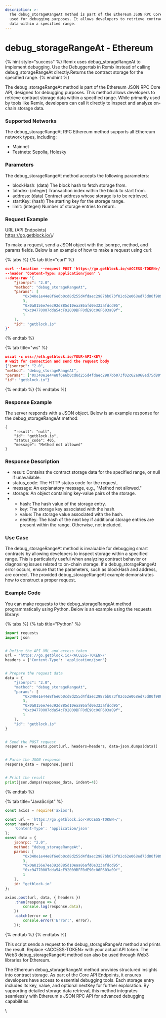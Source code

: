 ```yaml
---
description: >-
  The debug_storageRangeAt method is part of the Ethereum JSON RPC Core API,
  used for debugging purposes. It allows developers to retrieve contract storage
  data within a specified range.
---
```


# debug\_storageRangeAt - Ethereum

{% hint style="success" %}
Remix uses debug\_storageRangeAt to implement debugging. Use the Debuggertab in Remix instead of calling debug\_storageRangeAt directly.Returns the contract storage for the specified range.
{% endhint %}

The debug\_storageRangeAt method is part of the Ethereum JSON RPC Core API, designed for debugging purposes. This method allows developers to retrieve contract storage data within a specified range. While primarily used by tools like Remix, developers can call it directly to inspect and analyze on-chain storage data.

### Supported Networks

The debug\_storageRangeAt RPC Ethereum method supports all Ethereum network types, including:

* Mainnet
* Testnets: Sepolia, Holesky

### Parameters

The debug\_storageRangeAt method accepts the following parameters:

* blockHash: (data) The block hash to fetch storage from.
* txIndex: (integer) Transaction index within the block to start from.
* address: (data) Contract address whose storage is to be retrieved.
* startKey: (hash) The starting key for the storage range.
* limit: (integer) Number of storage entries to return.

### Request Example

URL (API Endpoints)\
https://go.getblock.io/\<ACCESS-TOKEN>/

To make a request, send a JSON object with the jsonrpc, method, and params fields. Below is an example of how to make a request using curl:

{% tabs %}
{% tab title="curl" %}
```json
curl --location --request POST 'https://go.getblock.io/<ACCESS-TOKEN>/' \  
--header 'Content-Type: application/json' \  
--data-raw '{
    "jsonrpc": "2.0",
    "method": "debug_storageRangeAt",
    "params": [
        "0x340e1e44e8f6e6b0cd8d255d4fdaec2987bb073f02c62e068ed75d80f9890d5f",
        3,
        "0x0a8156e7ee392d885d10eaa86afd0e323afdcd95",
        "0xc94770007dda54cF92009BFF0dE90c06F603a09f",
        1
    ],
    "id": "getblock.io"
}'
```
{% endtab %}

{% tab title="ws" %}
```json
wscat -c wss://eth.getblock.io/YOUR-API-KEY/ 
# wait for connection and send the request body 
{"jsonrpc": "2.0",
"method": "debug_storageRangeAt",
"params": ["0x340e1e44e8f6e6b0cd8d255d4fdaec2987bb073f02c62e068ed75d80f9890d5f", 3, "0x0a8156e7ee392d885d10eaa86afd0e323afdcd95", "0xc94770007dda54cF92009BFF0dE90c06F603a09f", 1],
"id": "getblock.io"}
```
{% endtab %}
{% endtabs %}

### Response Example

The server responds with a JSON object. Below is an example response for the debug\_storageRangeAt method:

```
{
    "result": "null",
    "id": "getblock.io",
    "status_code": 405,
    "message": "Method not allowed"
}
```

### Response Description

* result: Contains the contract storage data for the specified range, or null if unavailable.
* status\_code: The HTTP status code for the request.
* message: An explanatory message, e.g., "Method not allowed."
* storage: An object containing key-value pairs of the storage.
*
  * hash: The hash value of the storage entry.
  * key: The storage key associated with the hash.
  * value: The storage value associated with the hash.
  * nextKey: The hash of the next key if additional storage entries are present within the range. Otherwise, not included.

### Use Case

The debug\_storageRangeAt method is invaluable for debugging smart contracts by allowing developers to inspect storage within a specified range. This is particularly useful when analyzing contract behavior or diagnosing issues related to on-chain storage. If a debug\_storageRangeAt error occurs, ensure that the parameters, such as blockHash and address, are correct. The provided debug\_storageRangeAt example demonstrates how to construct a proper request.

### Example Code

You can make requests to the debug\_storageRangeAt method programmatically using Python. Below is an example using the requests library:

{% tabs %}
{% tab title="Python" %}
```python
import requests
import json


# Define the API URL and access token
url = 'https://go.getblock.io/<ACCESS-TOKEN>/'
headers = {'Content-Type': 'application/json'}


# Prepare the request data
data = {
    "jsonrpc": "2.0",
    "method": "debug_storageRangeAt",
    "params": [
        "0x340e1e44e8f6e6b0cd8d255d4fdaec2987bb073f02c62e068ed75d80f9890d5f",
        3,
        "0x0a8156e7ee392d885d10eaa86afd0e323afdcd95",
        "0xc94770007dda54cF92009BFF0dE90c06F603a09f",
        1
    ],
    "id": "getblock.io"
}


# Send the POST request
response = requests.post(url, headers=headers, data=json.dumps(data))


# Parse the JSON response
response_data = response.json()


# Print the result
print(json.dumps(response_data, indent=4))
```
{% endtab %}

{% tab title="JavaScript" %}
```javascript
const axios = require('axios');

const url = 'https://go.getblock.io/<ACCESS-TOKEN>/';
const headers = {
    'Content-Type': 'application/json'
};
const data = {
    jsonrpc: "2.0",
    method: "debug_storageRangeAt",
    params: [
        "0x340e1e44e8f6e6b0cd8d255d4fdaec2987bb073f02c62e068ed75d80f9890d5f",
        3,
        "0x0a8156e7ee392d885d10eaa86afd0e323afdcd95",
        "0xc94770007dda54cF92009BFF0dE90c06F603a09f",
        1
    ],
    id: "getblock.io"
};

axios.post(url, data, { headers })
    .then(response => {
        console.log(response.data);
    })
    .catch(error => {
        console.error('Error:', error);
    });

```
{% endtab %}
{% endtabs %}

This script sends a request to the debug\_storageRangeAt method and prints the result. Replace \<ACCESS-TOKEN> with your actual API token. The Web3 debug\_storageRangeAt method can also be used through Web3 libraries for Ethereum.

The Ethereum debug\_storageRangeAt method provides structured insights into contract storage. As part of the Core API Endpoints, it ensures developers have access to essential debugging tools. Each storage entry includes its key, value, and optional nextKey for further exploration. By supporting detailed storage data retrieval, this method integrates seamlessly with Ethereum's JSON RPC API for advanced debugging capabilities.

\
